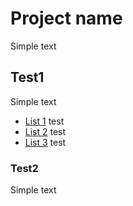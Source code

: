 Project name
============

Simple text

Test1
-----

Simple text

* [List 1](https://github.com/Borch/rails4) test
* [List 2](https://github.com/Borch/rails4) test
* [List 3](https://github.com/Borch/rails4) test

### Test2

Simple text
